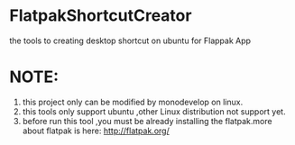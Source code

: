 # FlatpakShortcutCreator
the tools to creating desktop shortcut on ubuntu for Flappak App


#  NOTE:
1. this project only can be modified by monodevelop on linux.
2. this tools only support ubuntu ,other Linux distribution not support yet.
3. before run this tool ,you must be already installing the flatpak.more about flatpak is here: http://flatpak.org/
